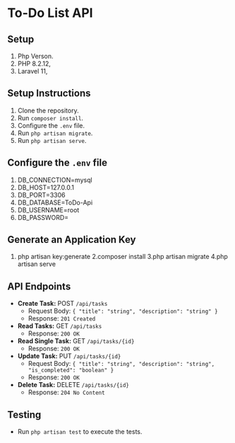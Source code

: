 # To-Do List API


## Setup

1. Php Verson.
2. PHP 8.2.12,
3. Laravel 11,

## Setup Instructions

1. Clone the repository.
2. Run `composer install`.
3. Configure the `.env` file.
4. Run `php artisan migrate`.
5. Run `php artisan serve`.

## Configure the `.env` file

1. DB_CONNECTION=mysql
2. DB_HOST=127.0.0.1
3. DB_PORT=3306
4. DB_DATABASE=ToDo-Api
5. DB_USERNAME=root
6. DB_PASSWORD=

## Generate an Application Key

1. php artisan key:generate
2.composer install
3.php artisan migrate
4.php artisan serve

## API Endpoints

- **Create Task:** POST `/api/tasks`
  - Request Body: `{ "title": "string", "description": "string" }`
  - Response: `201 Created`
- **Read Tasks:** GET `/api/tasks`
  - Response: `200 OK`
- **Read Single Task:** GET `/api/tasks/{id}`
  - Response: `200 OK`
- **Update Task:** PUT `/api/tasks/{id}`
  - Request Body: `{ "title": "string", "description": "string", "is_completed": "boolean" }`
  - Response: `200 OK`
- **Delete Task:** DELETE `/api/tasks/{id}`
  - Response: `204 No Content`

## Testing

- Run `php artisan test` to execute the tests.
